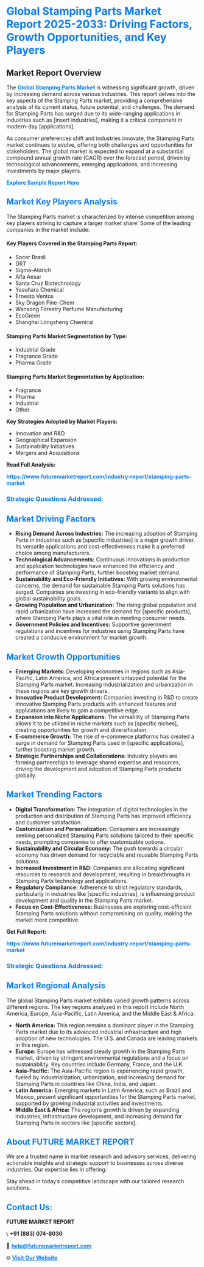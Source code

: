 <h1 style="color: #007BFF;">Global Stamping Parts Market Report 2025-2033: Driving Factors, Growth Opportunities, and Key Players</h1>

<section id="overview">
<h2>Market Report Overview</h2>
<p>The <a href="https://www.futuremarketreport.com/industry-report/stamping-parts-market" style="color: #007BFF; text-decoration: none;"><strong>Global Stamping Parts Market</strong></a> is witnessing significant growth, driven by increasing demand across various industries. This report delves into the key aspects of the Stamping Parts market, providing a comprehensive analysis of its current status, future potential, and challenges. The demand for Stamping Parts has surged due to its wide-ranging applications in industries such as [insert industries], making it a critical component in modern-day [applications].</p>
<p>As consumer preferences shift and industries innovate, the Stamping Parts market continues to evolve, offering both challenges and opportunities for stakeholders. The global market is expected to expand at a substantial compound annual growth rate (CAGR) over the forecast period, driven by technological advancements, emerging applications, and increasing investments by major players.</p>
</section>

<section id="overview">
<p><a href="https://www.futuremarketreport.com/request-sample/reportId=32796" style="color: #007BFF; text-decoration: none;"><strong>Explore Sample Report Here</strong></a></p>
</section>

<section id="key-players">
<h2 style="color: #007BFF;">Market Key Players Analysis</h2>
<p>The Stamping Parts market is characterized by intense competition among key players striving to capture a larger market share. Some of the leading companies in the market include:</p>
<h4>Key Players Covered in the Stamping Parts Report:</h4>
<ul><li>Socer Brasil</li><li>DRT</li><li>Sigma-Aldrich</li><li>Alfa Aesar</li><li>Santa Cruz Biotechnology</li><li>Yasuhara Chemical</li><li>Ernesto Ventos</li><li>Sky Dragon Fine-Chem</li><li>Wansong Forestry Perfume Manufacturing</li><li>EcoGreen</li><li>Shanghai Longsheng Chemical</li></ul>
<h4>Stamping Parts Market Segmentation by Type:</h4>
<ul><li>Industrial Grade</li><li>Fragrance Grade</li><li>Pharma Grade</li></ul>

<h4>Stamping Parts Market Segmentation by Application:</h4>
<ul><li>Fragrance</li><li>Pharma</li><li>Industrial</li><li>Other</li></ul>
<p><strong>Key Strategies Adopted by Market Players:</strong></p>
<ul>
<li>Innovation and R&D</li>
<li>Geographical Expansion</li>
<li>Sustainability Initiatives</li>
<li>Mergers and Acquisitions</li>
</ul>
</section>

<section>
<p><strong>Read Full Analysis: </strong></p><a href="https://www.futuremarketreport.com/industry-report/stamping-parts-market" style="color: #007BFF; text-decoration: none;"><strong>https://www.futuremarketreport.com/industry-report/stamping-parts-market</strong></a>
<h3 style="color: #007BFF;">Strategic Questions Addressed:</h3>
</section>

<section id="driving-factors">
<h2 style="color: #007BFF;">Market Driving Factors</h2>
<ul>
<li><strong>Rising Demand Across Industries:</strong> The increasing adoption of Stamping Parts in industries such as [specific industries] is a major growth driver. Its versatile applications and cost-effectiveness make it a preferred choice among manufacturers.</li>
<li><strong>Technological Advancements:</strong> Continuous innovations in production and application technologies have enhanced the efficiency and performance of Stamping Parts, further boosting market demand.</li>
<li><strong>Sustainability and Eco-Friendly Initiatives:</strong> With growing environmental concerns, the demand for sustainable Stamping Parts solutions has surged. Companies are investing in eco-friendly variants to align with global sustainability goals.</li>
<li><strong>Growing Population and Urbanization:</strong> The rising global population and rapid urbanization have increased the demand for [specific products], where Stamping Parts plays a vital role in meeting consumer needs.</li>
<li><strong>Government Policies and Incentives:</strong> Supportive government regulations and incentives for industries using Stamping Parts have created a conducive environment for market growth.</li>
</ul>
</section>

<section id="growth-opportunities">
<h2 style="color: #007BFF;">Market Growth Opportunities</h2>
<ul>
<li><strong>Emerging Markets:</strong> Developing economies in regions such as Asia-Pacific, Latin America, and Africa present untapped potential for the Stamping Parts market. Increasing industrialization and urbanization in these regions are key growth drivers.</li>
<li><strong>Innovative Product Development:</strong> Companies investing in R&D to create innovative Stamping Parts products with enhanced features and applications are likely to gain a competitive edge.</li>
<li><strong>Expansion into Niche Applications:</strong> The versatility of Stamping Parts allows it to be utilized in niche markets such as [specific niches], creating opportunities for growth and diversification.</li>
<li><strong>E-commerce Growth:</strong> The rise of e-commerce platforms has created a surge in demand for Stamping Parts used in [specific applications], further boosting market growth.</li>
<li><strong>Strategic Partnerships and Collaborations:</strong> Industry players are forming partnerships to leverage shared expertise and resources, driving the development and adoption of Stamping Parts products globally.</li>
</ul>
</section>

<section id="trending-factors">
<h2 style="color: #007BFF;">Market Trending Factors</h2>
<ul>
<li><strong>Digital Transformation:</strong> The integration of digital technologies in the production and distribution of Stamping Parts has improved efficiency and customer satisfaction.</li>
<li><strong>Customization and Personalization:</strong> Consumers are increasingly seeking personalized Stamping Parts solutions tailored to their specific needs, prompting companies to offer customizable options.</li>
<li><strong>Sustainability and Circular Economy:</strong> The push towards a circular economy has driven demand for recyclable and reusable Stamping Parts solutions.</li>
<li><strong>Increased Investment in R&D:</strong> Companies are allocating significant resources to research and development, resulting in breakthroughs in Stamping Parts technology and applications.</li>
<li><strong>Regulatory Compliance:</strong> Adherence to strict regulatory standards, particularly in industries like [specific industries], is influencing product development and quality in the Stamping Parts market.</li>
<li><strong>Focus on Cost-Effectiveness:</strong> Businesses are exploring cost-efficient Stamping Parts solutions without compromising on quality, making the market more competitive.</li>
</ul>
</section>

<section>
<p><strong>Get Full Report: </strong></p><a href="https://www.futuremarketreport.com/industry-report/stamping-parts-market" style="color: #007BFF; text-decoration: none;"><strong>https://www.futuremarketreport.com/industry-report/stamping-parts-market</strong></a>
<h3 style="color: #007BFF;">Strategic Questions Addressed:</h3>
</section>


<section id="regional-analysis">
<h2 style="color: #007BFF;">Market Regional Analysis</h2>
<p>The global Stamping Parts market exhibits varied growth patterns across different regions. The key regions analyzed in this report include North America, Europe, Asia-Pacific, Latin America, and the Middle East & Africa:</p>
<ul>
<li><strong>North America:</strong> This region remains a dominant player in the Stamping Parts market due to its advanced industrial infrastructure and high adoption of new technologies. The U.S. and Canada are leading markets in this region.</li>
<li><strong>Europe:</strong> Europe has witnessed steady growth in the Stamping Parts market, driven by stringent environmental regulations and a focus on sustainability. Key countries include Germany, France, and the U.K.</li>
<li><strong>Asia-Pacific:</strong> The Asia-Pacific region is experiencing rapid growth, fueled by industrialization, urbanization, and increasing demand for Stamping Parts in countries like China, India, and Japan.</li>
<li><strong>Latin America:</strong> Emerging markets in Latin America, such as Brazil and Mexico, present significant opportunities for the Stamping Parts market, supported by growing industrial activities and investments.</li>
<li><strong>Middle East & Africa:</strong> The region’s growth is driven by expanding industries, infrastructure development, and increasing demand for Stamping Parts in sectors like [specific sectors].</li>
</ul>
</section>

<footer>
<h2 style="color: #007BFF;">About FUTURE MARKET REPORT</h2>
<p>We are a trusted name in market research and advisory services, delivering actionable insights and strategic support to businesses across diverse industries. Our expertise lies in offering:</p>

<p>Stay ahead in today’s competitive landscape with our tailored research solutions.</p>

<h2 style="color: #007BFF;">Contact Us:</h2>
<p><strong>FUTURE MARKET REPORT</strong></p>
<p>📞 <strong>+91 (883) 074-8030</strong></p>
<p>📧 <strong><a href="mailto:help@futuremarketreport.com" style="color: #007BFF;">help@futuremarketreport.com</a></strong></p>
<p>🌐 <strong><a href="https://www.futuremarketreport.com/" style="color: #007BFF;">Visit Our Website</a></strong></p>
</footer>